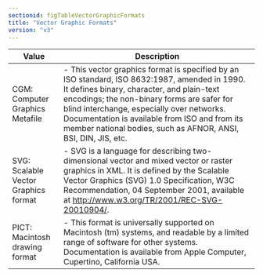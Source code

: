 ```yaml
---
sectionid: figTableVectorGraphicFormats
title: "Vector Graphic Formats"
version: "v3"
---
```




<table class="table table-striped">
   <thead>
      <tr>
         <th>Value</th>
         <th>Description</th>
      </tr>
   </thead>
   <tbody>
      <tr>
         <td>CGM: Computer Graphics Metafile</td>
         <td> - This vector graphics format is specified by an ISO standard, ISO 8632:1987,
            amended in 1990. It defines binary, character, and plain-text encodings; the non-binary
            forms are safer for blind interchange, especially over networks. Documentation is
            available from ISO and from its member national bodies, such as AFNOR, ANSI, BSI,
            DIN,
            JIS, etc.
         </td>
      </tr>
      <tr>
         <td>SVG: Scalable Vector Graphics format</td>
         <td> - SVG is a language for describing two-dimensional vector and mixed vector or
            raster graphics in XML. It is defined by the Scalable Vector Graphics (SVG) 1.0
            Specification, W3C Recommendation, 04 September 2001, available at <a class="link_ref" href="http://www.w3.org/TR/2001/REC-SVG-20010904/">http://www.w3.org/TR/2001/REC-SVG-20010904/</a>.
         </td>
      </tr>
      <tr>
         <td>PICT: Macintosh drawing format</td>
         <td> - This format is universally supported on Macintosh (tm) systems, and readable by
            a
            limited range of software for other systems. Documentation is available from Apple
            Computer, Cupertino, California USA.
         </td>
      </tr>
   </tbody>
</table>
